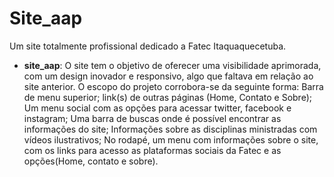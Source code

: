 # Site_aap
Um site totalmente profissional dedicado a Fatec Itaquaquecetuba.

- **site_aap**: O site tem o objetivo de oferecer uma visibilidade aprimorada, com um design inovador e responsivo, algo que faltava em relação ao site anterior. O escopo do projeto corrobora-se da seguinte forma: Barra de menu superior; link(s) de outras páginas (Home, Contato e Sobre); Um menu social com as opções para acessar twitter, facebook e instagram; Uma barra de buscas onde é possível encontrar as informações do site; Informações sobre as disciplinas ministradas com vídeos ilustrativos; No rodapé, um menu com informações sobre o site, com os links para acesso as plataformas sociais da Fatec e as  opções(Home, contato e sobre).

